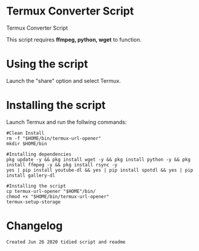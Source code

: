 # Termux Converter Script
Termux Converter Script

This script requires **ffmpeg, python, wget** to function.

# Using the script
Launch the "share" option and select Termux.


# Installing the script
Launch Termux and run the follwing commands:
```
#Clean Install
rm -f "$HOME/bin/termux-url-opener"
mkdir $HOME/bin

#Installing dependencies
pkg update -y && pkg install wget -y && pkg install python -y && pkg install ffmpeg -y && pkg install rsync -y
yes | pip install youtube-dl && yes | pip install spotdl && yes | pip install gallery-dl

#Installing the script
cp termux-url-opener "$HOME"/bin/
chmod +x "$HOME/bin/termux-url-opener"
termux-setup-storage
```

# Changelog
```
Created Jun 26 2020 tidied script and readme
```

